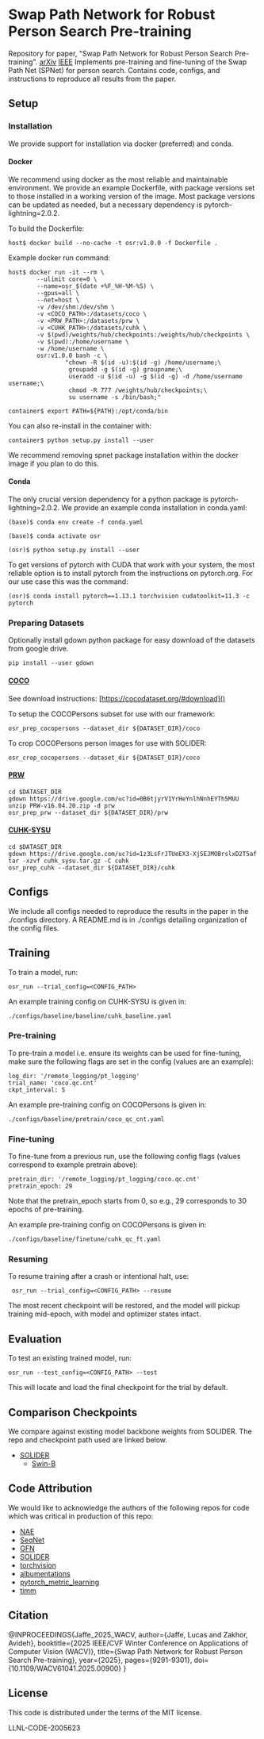 # Swap Path Network for Robust Person Search Pre-training

Repository for paper, "Swap Path Network for Robust Person Search Pre-training". [arXiv](ihttps://arxiv.org/abs/2412.05433) [IEEE](https://ieeexplore.ieee.org/document/10943876)
Implements pre-training and fine-tuning of the Swap Path Net (SPNet) for person search.
Contains code, configs, and instructions to reproduce all results from the paper.

## Setup

### Installation

We provide support for installation via docker (preferred) and conda.

#### Docker
We recommend using docker as the most reliable and maintainable environment. We provide an example Dockerfile, with package versions set to those installed in a working version of the image. Most package versions can be updated as needed, but a necessary dependency is pytorch-lightning=2.0.2.

To build the Dockerfile:

```
host$ docker build --no-cache -t osr:v1.0.0 -f Dockerfile .
```

Example docker run command:


```
host$ docker run -it --rm \
        --ulimit core=0 \
        --name=osr_$(date +%F_%H-%M-%S) \
        --gpus=all \
        --net=host \
        -v /dev/shm:/dev/shm \
        -v <COCO_PATH>:/datasets/coco \
        -v <PRW_PATH>:/datasets/prw \
        -v <CUHK_PATH>:/datasets/cuhk \
        -v $(pwd)/weights/hub/checkpoints:/weights/hub/checkpoints \
        -v $(pwd):/home/username \
        -w /home/username \
        osr:v1.0.0 bash -c \
                "chown -R $(id -u):$(id -g) /home/username;\
                 groupadd -g $(id -g) groupname;\
                 useradd -u $(id -u) -g $(id -g) -d /home/username username;\
                 chmod -R 777 /weights/hub/checkpoints;\
                 su username -s /bin/bash;"

container$ export PATH=${PATH}:/opt/conda/bin
```

You can also re-install in the container with:

```
container$ python setup.py install --user
```

We recommend removing spnet package installation within the docker image if you plan to do this.

#### Conda
The only crucial version dependency for a python package is pytorch-lightning=2.0.2. We provide an example conda installation in conda.yaml: 

```
(base)$ conda env create -f conda.yaml

(base)$ conda activate osr

(osr)$ python setup.py install --user
```

To get versions of pytorch with CUDA that work with your system, the most reliable option is to install pytorch from the instructions on pytorch.org. For our use case this was the command:

```
(osr)$ conda install pytorch==1.13.1 torchvision cudatoolkit=11.3 -c pytorch
```

### Preparing Datasets
Optionally install gdown python package for easy download of the datasets from google drive.
```
pip install --user gdown
```

#### [COCO](https://cocodataset.org/#home)
See download instructions: [https://cocodataset.org/#download]()

To setup the COCOPersons subset for use with our framework:

```
osr_prep_cocopersons --dataset_dir ${DATASET_DIR}/coco
```

To crop COCOPersons person images for use with SOLIDER:

```
osr_crop_cocopersons --dataset_dir ${DATASET_DIR}/coco
```

#### [PRW](https://github.com/liangzheng06/PRW-baseline)
```
cd $DATASET_DIR
gdown https://drive.google.com/uc?id=0B6tjyrV1YrHeYnlhNnhEYTh5MUU
unzip PRW-v16.04.20.zip -d prw
osr_prep_prw --dataset_dir ${DATASET_DIR}/prw
```

#### [CUHK-SYSU](https://github.com/ShuangLI59/person_search)
```
cd $DATASET_DIR 
gdown https://drive.google.com/uc?id=1z3LsFrJTUeEX3-XjSEJMOBrslxD2T5af 
tar -xzvf cuhk_sysu.tar.gz -C cuhk
osr_prep_cuhk --dataset_dir ${DATASET_DIR}/cuhk
```

## Configs

We include all configs needed to reproduce the results in the paper in the ./configs directory. A README.md is in ./configs detailing organization of the config files.

## Training

To train a model, run:

```
osr_run --trial_config=<CONFIG_PATH>
```

An example training config on CUHK-SYSU is given in:

```
./configs/baseline/baseline/cuhk_baseline.yaml
```

### Pre-training

To pre-train a model i.e. ensure its weights can be used for fine-tuning, make sure the following flags are set in the config (values are an example):

```
log_dir: '/remote_logging/pt_logging'
trial_name: 'coco.qc.cnt'
ckpt_interval: 5
```

An example pre-training config on COCOPersons is given in: 

```
./configs/baseline/pretrain/coco_qc_cnt.yaml
```

### Fine-tuning

To fine-tune from a previous run, use the following config flags (values correspond to example pretrain above):

```
pretrain_dir: '/remote_logging/pt_logging/coco.qc.cnt'
pretrain_epoch: 29
```

Note that the pretrain_epoch starts from 0, so e.g., 29 corresponds to 30 epochs of pre-training.

An example pre-training config on COCOPersons is given in: 

```
./configs/baseline/finetune/cuhk_qc_ft.yaml
```

### Resuming

To resume training after a crash or intentional halt, use:


```
 osr_run --trial_config=<CONFIG_PATH> --resume
```

The most recent checkpoint will be restored, and the model will pickup training mid-epoch, with model and optimizer states intact.

## Evaluation

To test an existing trained model, run:

```
osr_run --test_config=<CONFIG_PATH> --test
```

This will locate and load the final checkpoint for the trial by default.

## Comparison Checkpoints

We compare against existing model backbone weights from SOLIDER. The repo and checkpoint path used are linked below.

- [SOLIDER](https://github.com/tinyvision/SOLIDER)
    - [Swin-B](https://drive.google.com/file/d/1uh7tO34tMf73MJfFqyFEGx42UBktTbZU/view?usp=share_link_link)

## Code Attribution

We would like to acknowledge the authors of the following repos for code which was critical in production of this repo:

- [NAE](https://github.com/dichen-cd/NAE4PS)
- [SeqNet](https://github.com/serend1p1ty/SeqNet)
- [GFN](https://github.com/LukeJaffe/GFN)
- [SOLIDER](https://github.com/tinyvision/SOLIDER)
- [torchvision](https://github.com/pytorch/vision)
- [albumentations](https://github.com/albumentations-team/albumentations)
- [pytorch\_metric\_learning](https://github.com/KevinMusgrave/pytorch-metric-learning)
- [timm](https://github.com/huggingface/pytorch-image-models)

## Citation

@INPROCEEDINGS{Jaffe_2025_WACV,
    author={Jaffe, Lucas and Zakhor, Avideh},
    booktitle={2025 IEEE/CVF Winter Conference on Applications of Computer Vision (WACV)}, 
    title={Swap Path Network for Robust Person Search Pre-training}, 
    year={2025},
    pages={9291-9301},
    doi={10.1109/WACV61041.2025.00900}
}

## License

This code is distributed under the terms of the MIT license.

LLNL-CODE-2005623
